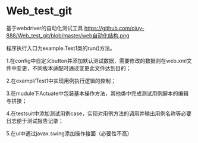 # Web_test_git
基于webdriver的自动化测试工具
https://github.com/oiuy-888/Web_test_git/blob/master/web自动化结构.png

程序执行入口为example.Test1类的run()方法。

1.在config中自定义button并添加默认测试数据，需要修改的数据则在web.xml文件中变更，不同版本适配时通过变更此文件达到目的；

2.在exampl/Test1中实现用例执行逻辑的控制；

3.在mudule下Actuate中包装基本操作方法，其他类中完成测试用例脚本的编辑与拼接；

4.在testsuit中添加测试用例case，实现对用例方法的调用并输出用例名称等必要日志便于测试报告记录；

5.在ui中通过javax.swing添加操作接面（必要性不高）
